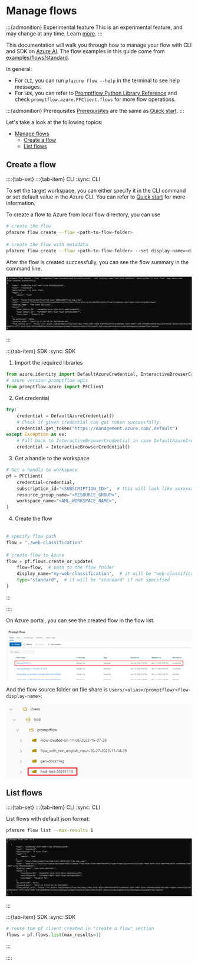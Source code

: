 # Manage flows

:::{admonition} Experimental feature
This is an experimental feature, and may change at any time. Learn [more](../../how-to-guides/faq.md#stable-vs-experimental).
:::

This documentation will walk you through how to manage your flow with CLI and SDK on [Azure AI](https://learn.microsoft.com/en-us/azure/machine-learning/prompt-flow/overview-what-is-prompt-flow?view=azureml-api-2). 
The flow examples in this guide come from [examples/flows/standard](https://github.com/microsoft/promptflow/tree/main/examples/flows/standard).

In general:
- For `CLI`, you can run `pfazure flow --help` in the terminal to see help messages.
- For `SDK`, you can refer to [Promptflow Python Library Reference](../../reference/python-library-reference/promptflow.md) and check `promptflow.azure.PFClient.flows` for more flow operations.

:::{admonition} Prerequisites
[Prerequisites](./quick-start.md#prerequisites) are the same as [Quick start](./quick-start.md#prerequisites).
:::

Let's take a look at the following topics:
- [Manage flows](#manage-flows)
  - [Create a flow](#create-a-flow)
  - [List flows](#list-flows)

## Create a flow

::::{tab-set}
:::{tab-item} CLI
:sync: CLI

To set the target workspace, you can either specify it in the CLI command or set default value in the Azure CLI.
You can refer to [Quick start](./quick-start.md#submit-a-run-to-workspace) for more information.

To create a flow to Azure from local flow directory, you can use 

```bash
# create the flow 
pfazure flow create --flow <path-to-flow-folder> 

# create the flow with metadata
pfazure flow create --flow <path-to-flow-folder> --set display-name=<display-name> description=<description> tags.key1=value1
```

After the flow is created successfully, you can see the flow summary in the command line.

![img](../../media/cloud/manage-flows/flow_create_0.png)


:::


:::{tab-item} SDK
:sync: SDK

1. Import the required libraries
```python
from azure.identity import DefaultAzureCredential, InteractiveBrowserCredential
# azure version promptflow apis
from promptflow.azure import PFClient
```

2. Get credential
```python
try:
    credential = DefaultAzureCredential()
    # Check if given credential can get token successfully.
    credential.get_token("https://management.azure.com/.default")
except Exception as ex:
    # Fall back to InteractiveBrowserCredential in case DefaultAzureCredential not work
    credential = InteractiveBrowserCredential()
```

3. Get a handle to the workspace
```python
# Get a handle to workspace
pf = PFClient(
    credential=credential,
    subscription_id="<SUBSCRIPTION_ID>",  # this will look like xxxxxxxx-xxxx-xxxx-xxxx-xxxxxxxxxxxx
    resource_group_name="<RESOURCE_GROUP>",
    workspace_name="<AML_WORKSPACE_NAME>",
)
```

4. Create the flow

```python

# specify flow path
flow = "./web-classification"

# create flow to Azure
flow = pf.flows.create_or_update(
    flow=flow,  # path to the flow folder
    display_name="my-web-classification",  # it will be "web-classification-{timestamp}" if not specified
    type="standard",  # it will be "standard" if not specified
)
```

:::

::::

On Azure portal, you can see the created flow in the flow list.

![img](../../media/cloud/manage-flows/flow_create_1.png)

And the flow source folder on file share is `Users/<alias>/promptflow/<flow-display-name>`:

![img](../../media/cloud/manage-flows/flow_create_2.png)


## List flows


::::{tab-set}
:::{tab-item} CLI
:sync: CLI

List flows with default json format:
```bash
pfazure flow list --max-results 1
```

![img](../../media/cloud/manage-flows/flow_list_0.png)



:::

:::{tab-item} SDK
:sync: SDK

```python
# reuse the pf client created in "create a flow" section
flows = pf.flows.list(max_results=1)
```

:::

::::